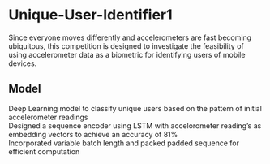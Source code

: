 # Unique-User-Identifier1

Since everyone moves differently and accelerometers are fast becoming ubiquitous, this competition is designed to investigate the feasibility of using accelerometer data as a biometric for identifying users of mobile devices.

## Model
Deep Learning model to classify unique users based on the pattern of initial accelerometer readings<br/>
Designed a sequence encoder using LSTM with accelorometer reading’s as embedding vectors to achieve an accuracy of 81%<br/>
Incorporated variable batch length and packed padded sequence for efficient computation
